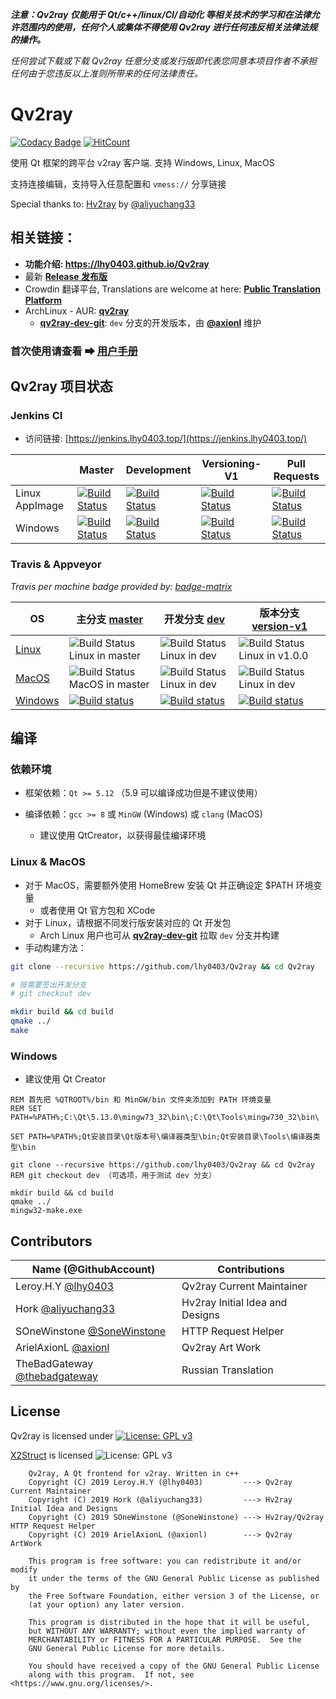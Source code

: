***注意：Qv2ray 仅能用于 Qt/c++/linux/CI/自动化 等相关技术的学习和在法律允许范围内的使用，任何个人或集体不得使用 Qv2ray 进行任何违反相关法律法规的操作。***

*任何尝试下载或下载 Qv2ray 任意分支或发行版即代表您同意本项目作者不承担任何由于您违反以上准则所带来的任何法律责任。*

# Qv2ray

[![Codacy Badge](https://api.codacy.com/project/badge/Grade/a034dd186c36408c92ffb04449fb6996)](https://app.codacy.com/app/lhy0403/Qv2ray?utm_source=github.com&utm_medium=referral&utm_content=lhy0403/Qv2ray&utm_campaign=Badge_Grade_Dashboard) [![HitCount](http://hits.dwyl.io/lhy0403/Qv2ray.svg)](http://hits.dwyl.io/lhy0403/Qv2ray) 

使用 Qt 框架的跨平台 v2ray 客户端. 支持 Windows, Linux, MacOS

支持连接编辑，支持导入任意配置和 `vmess://`  分享链接

Special thanks to: [Hv2ray](https://github.com/aliyuchang33/Hv2ray) by [@aliyuchang33](https://github.com/aliyuchang33)

## 相关链接：

 - **功能介绍: https://lhy0403.github.io/Qv2ray**
 - 最新 **[Release 发布版](https://github.com/lhy0403/Qv2ray/releases/latest)**
 - Crowdin 翻译平台, Translations are welcome at here: **[Public Translation Platform](https://crwd.in/qv2ray)**
 - ArchLinux - AUR: **[qv2ray](https://aur.archlinux.org/packages/qv2ray/)**
    - **[qv2ray-dev-git](https://aur.archlinux.org/packages/qv2ray-dev-git)**: `dev` 分支的开发版本，由 **[@axionl](https://github.com/axionl)** 维护

### 首次使用请查看 ➡ [用户手册](https://lhy0403.github.io/Qv2ray)



## Qv2ray 项目状态

### Jenkins CI 

- 访问链接: [https://jenkins.lhy0403.top/](https://jenkins.lhy0403.top/)

|                | Master                                                       | Development                                                  | Versioning-V1                                                | Pull Requests                                                |
| -------------- | ------------------------------------------------------------ | ------------------------------------------------------------ | ------------------------------------------------------------ | ------------------------------------------------------------ |
| Linux AppImage | [![Build Status](https://jenkins.lhy0403.top/job/Qv2ray-AppImage-Release/badge/icon)](https://jenkins.lhy0403.top/job/Qv2ray-AppImage-Release/) | [![Build Status](https://jenkins.lhy0403.top/job/Qv2ray-AppImage-Dev/badge/icon)](https://jenkins.lhy0403.top/job/Qv2ray-AppImage-Dev/) | [![Build Status](https://jenkins.lhy0403.top/job/Qv2ray-AppImage-Version1/badge/icon)](https://jenkins.lhy0403.top/job/Qv2ray-AppImage-Version1/) | [![Build Status](https://jenkins.lhy0403.top/job/Qv2ray-AppImage-PullRequest/badge/icon)](https://jenkins.lhy0403.top/job/Qv2ray-AppImage-PullRequest/) |
| Windows        | [![Build Status](https://jenkins.lhy0403.top/job/Qv2ray-Win32-Release/badge/icon)](https://jenkins.lhy0403.top/job/Qv2ray-Win32-Release/) | [![Build Status](https://jenkins.lhy0403.top/job/Qv2ray-Win32-Dev/badge/icon)](https://jenkins.lhy0403.top/job/Qv2ray-Win32-Dev/) | [![Build Status](https://jenkins.lhy0403.top/job/Qv2ray-Win32-Version1/badge/icon)](https://jenkins.lhy0403.top/job/Qv2ray-Win32-Version1/) | [![Build Status](https://jenkins.lhy0403.top/job/Qv2ray-Win32-PullRequest/badge/icon)](https://jenkins.lhy0403.top/job/Qv2ray-Win32-PullRequest/) |

### Travis & Appveyor

*Travis per machine badge provided by: [badge-matrix](https://github.com/exogen/badge-matrix)*

| OS                                                        | 主分支 [master](https://github.com/lhy0403/Qv2ray/tree/master) | 开发分支 [dev](https://github.com/lhy0403/Qv2ray/tree/dev)   | 版本分支 [version-v1](https://github.com/lhy0403/Qv2ray/tree/version-v1) |
| --------------------------------------------------------- | ------------------------------------------------------------ | ------------------------------------------------------------ | ------------------------------------------------------------ |
| [Linux](https://travis-ci.com/lhy0403/Qv2ray)             | ![Build Status Linux in master](http://badges.herokuapp.com/travis.com/lhy0403/Qv2ray?style=flat-square&env=BADGE=linux&label=Linux-master&branch=master) | ![Build Status Linux in dev](http://badges.herokuapp.com/travis.com/lhy0403/Qv2ray?style=flat-square&env=BADGE=linux&label=Linux-dev&branch=dev) | ![Build Status Linux in v1.0.0](http://badges.herokuapp.com/travis.com/lhy0403/Qv2ray?style=flat-square&env=BADGE=linux&label=Linux-v1&branch=version-v1) |
| [MacOS](https://travis-ci.com/lhy0403/Qv2ray)             | ![Build Status MacOS in master](http://badges.herokuapp.com/travis.com/lhy0403/Qv2ray?style=flat-square&env=BADGE=osx&label=MacOS-master&branch=master) | ![Build Status Linux in dev](http://badges.herokuapp.com/travis.com/lhy0403/Qv2ray?style=flat-square&env=BADGE=osx&label=MacOS-dev&branch=dev) | ![Build Status Linux in dev](http://badges.herokuapp.com/travis.com/lhy0403/Qv2ray?style=flat-square&env=BADGE=osx&label=MacOS-v1&branch=version-v1) |
| [Windows](https://ci.appveyor.com/project/lhy0403/qv2ray) | [![Build status](https://ci.appveyor.com/api/projects/status/i1l524ws0hiitpm4/branch/master?svg=true)](https://ci.appveyor.com/project/lhy0403/qv2ray/branch/master) | [![Build status](https://ci.appveyor.com/api/projects/status/i1l524ws0hiitpm4/branch/dev?svg=true)](https://ci.appveyor.com/project/lhy0403/qv2ray/branch/dev) | [![Build status](https://ci.appveyor.com/api/projects/status/i1l524ws0hiitpm4/branch/version-v1?svg=true)](https://ci.appveyor.com/project/lhy0403/qv2ray/branch/version-v1) |



## 编译

### 依赖环境


 - 框架依赖：`Qt >= 5.12` （5.9 可以编译成功但是不建议使用） 
 - 编译依赖：`gcc >= 8` 或 `MinGW` (Windows) 或 `clang` (MacOS)

    - 建议使用 QtCreator，以获得最佳编译环境

### Linux & MacOS

- 对于 MacOS，需要额外使用 HomeBrew 安装 Qt 并正确设定 $PATH 环境变量
  - 或者使用 Qt 官方包和 XCode
- 对于 Linux，请根据不同发行版安装对应的 Qt 开发包 
  - Arch Linux 用户也可从 **[qv2ray-dev-git](https://aur.archlinux.org/packages/qv2ray-dev-git)** 拉取 `dev` 分支并构建
- 手动构建方法：

```bash
git clone --recursive https://github.com/lhy0403/Qv2ray && cd Qv2ray

# 按需要签出开发分支
# git checkout dev

mkdir build && cd build
qmake ../
make
```

### Windows

- 建议使用 Qt Creator

```batch
REM 首先把 %QTROOT%/bin 和 MinGW/bin 文件夹添加到 PATH 环境变量
REM SET PATH=%PATH%;C:\Qt\5.13.0\mingw73_32\bin\;C:\Qt\Tools\mingw730_32\bin\

SET PATH=%PATH%;Qt安装目录\Qt版本号\编译器类型\bin;Qt安装目录\Tools\编译器类型\bin

git clone --recursive https://github.com/lhy0403/Qv2ray && cd Qv2ray
REM git checkout dev （可选项，用于测试 dev 分支）

mkdir build && cd build
qmake ../
mingw32-make.exe
```



## Contributors

| Name (@GithubAccount)                                        | Contributions                   |
| ------------------------------------------------------------ | ------------------------------- |
| Leroy.H.Y [@lhy0403](https://github.com/lhy0403)             | Qv2ray Current Maintainer       |
| Hork [@aliyuchang33](https://github.com/aliyuchang33)        | Hv2ray Initial Idea and Designs |
| SOneWinstone [@SoneWinstone](https://github.com/SoneWinstone) | HTTP Request Helper             |
| ArielAxionL [@axionl](https://github.com/axionl)             | Qv2ray Art Work                 |
| TheBadGateway [@thebadgateway](https://github.com/thebadgateway) | Russian Translation             |



## License

Qv2ray is licensed under [![License: GPL v3](https://img.shields.io/badge/License-GPL%20v3-blue.svg)](https://www.gnu.org/licenses/gpl-3.0) 

[X2Struct](https://github.com/xyz347/x2struct) is licensed ![License: GPL v3](https://img.shields.io/badge/License-MIT-blue.svg)

```
    Qv2ray, A Qt frontend for v2ray. Written in c++
    Copyright (C) 2019 Leroy.H.Y (@lhy0403)         ---> Qv2ray Current Maintainer
    Copyright (C) 2019 Hork (@aliyuchang33)	        ---> Hv2ray Initial Idea and Designs   
    Copyright (C) 2019 SOneWinstone (@SoneWinstone) ---> Hv2ray/Qv2ray HTTP Request Helper
    Copyright (C) 2019 ArielAxionL (@axionl)		---> Qv2ray ArtWork
    
    This program is free software: you can redistribute it and/or modify
    it under the terms of the GNU General Public License as published by
    the Free Software Foundation, either version 3 of the License, or
    (at your option) any later version.

    This program is distributed in the hope that it will be useful,
    but WITHOUT ANY WARRANTY; without even the implied warranty of
    MERCHANTABILITY or FITNESS FOR A PARTICULAR PURPOSE.  See the
    GNU General Public License for more details.

    You should have received a copy of the GNU General Public License
    along with this program.  If not, see <https://www.gnu.org/licenses/>.
```
